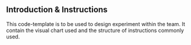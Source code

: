  ## Introduction & Instructions 
 
 This code-template is to be used to design experiment within the team. It contain the visual chart used and the structure of instructions commonly used.

